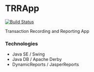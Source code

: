 # TRRApp

[![Build Status](https://travis-ci.org/patocjurel/TRRApp.svg?branch=master)](https://travis-ci.org/patocjurel/TRRApp)

Transaction Recording and Reporting App

### Technologies
* Java SE / Swing
* Java DB / Apache Derby
* DynamicReports / JasperReports
